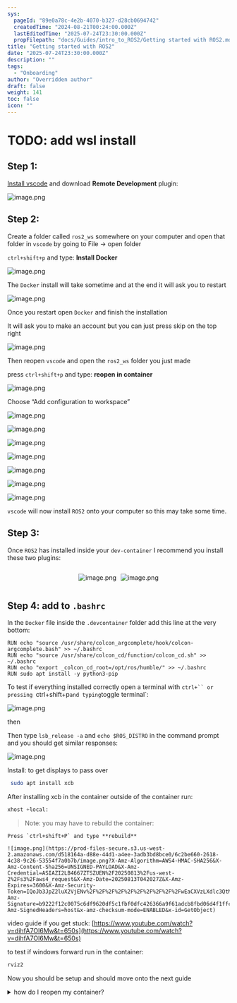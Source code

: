 ```yaml
---
sys:
  pageId: "89e0a78c-4e2b-4070-b327-d28cb0694742"
  createdTime: "2024-08-21T00:24:00.000Z"
  lastEditedTime: "2025-07-24T23:30:00.000Z"
  propFilepath: "docs/Guides/intro_to_ROS2/Getting started with ROS2.md"
title: "Getting started with ROS2"
date: "2025-07-24T23:30:00.000Z"
description: ""
tags:
  - "Onboarding"
author: "Overridden author"
draft: false
weight: 141
toc: false
icon: ""
---
```


# TODO: add wsl install

## Step 1:

[Install vscode](https://code.visualstudio.com/download) and download **Remote Development** plugin:

![image.png](https://prod-files-secure.s3.us-west-2.amazonaws.com/d518164a-d88e-44d1-a4ee-3adb3bd8bce0/efb52993-1881-4a40-b95e-6f020334f022/image.png?X-Amz-Algorithm=AWS4-HMAC-SHA256&X-Amz-Content-Sha256=UNSIGNED-PAYLOAD&X-Amz-Credential=ASIAZI2LB466SU2WPGOY%2F20250813%2Fus-west-2%2Fs3%2Faws4_request&X-Amz-Date=20250813T042017Z&X-Amz-Expires=3600&X-Amz-Security-Token=IQoJb3JpZ2luX2VjENv%2F%2F%2F%2F%2F%2F%2F%2F%2F%2FwEaCXVzLXdlc3QtMiJHMEUCIE4tFLOFoqRhP%2FdTfYBPDtyTNkYS50hJ1v9BN5mrJG1yAiEAo8Zg489DVGOI1ARU2HTxtO6qVlKcbMk6ZJIa1ZuZsIEq%2FwMIJBAAGgw2Mzc0MjMxODM4MDUiDHTULvCSIJnP1d0HJircA%2FGJN6VFJm%2BMtxdqRazTI1xIrUcUfl5eVWYTkFKP31G4hKt7o4DqpDOGik2wYY4N9EHQIxAFFMi7GXl5iw5LbKSEVdHyqeS%2FCrO2MaF5lK6he6fqenxXecqB5KHqgvajD2R%2F5Dv%2FMSvDpZYTHQSdE0bPrSsh%2FpCV81vC4RLqEJjq%2B1uNcgqeRqRwX2Xw4%2FAYSMeDuokdfZ5As2DUcb0Ugune214uOdcwHUXZnNHzeGtE7rZ6SJ4pkSqOMRVn0kKqmP3BuaKys%2Bd6jGK76tG5D5yGy3EkDt32nan7luEaCepYgL7pRYWWafigvHYoVz8wF4%2FHax1sMCoK2k14e3UCYSrZIyKxt606EIKIw2SGn9vGpaRYWonQIFJ7u5tbhSO6xhdcZUnfEQFdPHnfURWARV06vYfQdZIxpko8l4LEW%2FVMjLiKc6uKw8%2Fj2%2FoOwnz0g4pzEpW89IhYELvAaeX6CvSnXyI3myLNx%2Bx7J%2F8WLNTDrXIdLY8MUO4HZpNVevSP4EXLUX5WTpEaNpBZJAaxAIdy3Or3z5aS3eiS%2By2c3eBys%2BkvTzZ0RJcuqmfnr7b4t6SDZSr3r8SzbcU3gaJ%2FLZaJWKqY4T62lYDmZv4txvAoa2p1TDNtd5PeGzA4MJyH8MQGOqUBE7%2Fh4jMrqnWxWQ5c%2FkyhnmhnNyxMqJn4ylgZPObwB4K9NmgVcdVofSQ4DBkGnbo4aJRh82V18TKua3MhntWUYDFDMJkG4WXgXiKgBAZUb%2BiDOewt8LuA%2BiBqKz%2BHHBc2lh35tjnXIIwyWbMGyOY7Dx4M7b6OpH3NdjIMrFCweGAhIzHel6ZazqFV68GSCdSP9QoFzApanIstiVmAh9jGLCVpF3MB&X-Amz-Signature=9a6cd1ac1d4345e0fb1b827da4b4ff8ccbf2aed0cb77fe518d8840788b3d4214&X-Amz-SignedHeaders=host&x-amz-checksum-mode=ENABLED&x-id=GetObject)

## Step 2:

Create a folder called `ros2_ws` somewhere on your computer and open that folder in `vscode` by going to File → open folder 

`ctrl+shift+p` and type: **Install Docker**

![image.png](https://prod-files-secure.s3.us-west-2.amazonaws.com/d518164a-d88e-44d1-a4ee-3adb3bd8bce0/2269dc0e-1cd5-47ff-bceb-c04ad9b2eab0/image.png?X-Amz-Algorithm=AWS4-HMAC-SHA256&X-Amz-Content-Sha256=UNSIGNED-PAYLOAD&X-Amz-Credential=ASIAZI2LB466SU2WPGOY%2F20250813%2Fus-west-2%2Fs3%2Faws4_request&X-Amz-Date=20250813T042017Z&X-Amz-Expires=3600&X-Amz-Security-Token=IQoJb3JpZ2luX2VjENv%2F%2F%2F%2F%2F%2F%2F%2F%2F%2FwEaCXVzLXdlc3QtMiJHMEUCIE4tFLOFoqRhP%2FdTfYBPDtyTNkYS50hJ1v9BN5mrJG1yAiEAo8Zg489DVGOI1ARU2HTxtO6qVlKcbMk6ZJIa1ZuZsIEq%2FwMIJBAAGgw2Mzc0MjMxODM4MDUiDHTULvCSIJnP1d0HJircA%2FGJN6VFJm%2BMtxdqRazTI1xIrUcUfl5eVWYTkFKP31G4hKt7o4DqpDOGik2wYY4N9EHQIxAFFMi7GXl5iw5LbKSEVdHyqeS%2FCrO2MaF5lK6he6fqenxXecqB5KHqgvajD2R%2F5Dv%2FMSvDpZYTHQSdE0bPrSsh%2FpCV81vC4RLqEJjq%2B1uNcgqeRqRwX2Xw4%2FAYSMeDuokdfZ5As2DUcb0Ugune214uOdcwHUXZnNHzeGtE7rZ6SJ4pkSqOMRVn0kKqmP3BuaKys%2Bd6jGK76tG5D5yGy3EkDt32nan7luEaCepYgL7pRYWWafigvHYoVz8wF4%2FHax1sMCoK2k14e3UCYSrZIyKxt606EIKIw2SGn9vGpaRYWonQIFJ7u5tbhSO6xhdcZUnfEQFdPHnfURWARV06vYfQdZIxpko8l4LEW%2FVMjLiKc6uKw8%2Fj2%2FoOwnz0g4pzEpW89IhYELvAaeX6CvSnXyI3myLNx%2Bx7J%2F8WLNTDrXIdLY8MUO4HZpNVevSP4EXLUX5WTpEaNpBZJAaxAIdy3Or3z5aS3eiS%2By2c3eBys%2BkvTzZ0RJcuqmfnr7b4t6SDZSr3r8SzbcU3gaJ%2FLZaJWKqY4T62lYDmZv4txvAoa2p1TDNtd5PeGzA4MJyH8MQGOqUBE7%2Fh4jMrqnWxWQ5c%2FkyhnmhnNyxMqJn4ylgZPObwB4K9NmgVcdVofSQ4DBkGnbo4aJRh82V18TKua3MhntWUYDFDMJkG4WXgXiKgBAZUb%2BiDOewt8LuA%2BiBqKz%2BHHBc2lh35tjnXIIwyWbMGyOY7Dx4M7b6OpH3NdjIMrFCweGAhIzHel6ZazqFV68GSCdSP9QoFzApanIstiVmAh9jGLCVpF3MB&X-Amz-Signature=2e10b4a6a5508015a4e619606b15b6658524fb4df925df23c6af7f7bbbf22f4e&X-Amz-SignedHeaders=host&x-amz-checksum-mode=ENABLED&x-id=GetObject)

The `Docker` install will take sometime and at the end it will ask you to restart

![image.png](https://prod-files-secure.s3.us-west-2.amazonaws.com/d518164a-d88e-44d1-a4ee-3adb3bd8bce0/ed233f78-be33-4b1f-b89c-9c346c0e961e/image.png?X-Amz-Algorithm=AWS4-HMAC-SHA256&X-Amz-Content-Sha256=UNSIGNED-PAYLOAD&X-Amz-Credential=ASIAZI2LB466SU2WPGOY%2F20250813%2Fus-west-2%2Fs3%2Faws4_request&X-Amz-Date=20250813T042017Z&X-Amz-Expires=3600&X-Amz-Security-Token=IQoJb3JpZ2luX2VjENv%2F%2F%2F%2F%2F%2F%2F%2F%2F%2FwEaCXVzLXdlc3QtMiJHMEUCIE4tFLOFoqRhP%2FdTfYBPDtyTNkYS50hJ1v9BN5mrJG1yAiEAo8Zg489DVGOI1ARU2HTxtO6qVlKcbMk6ZJIa1ZuZsIEq%2FwMIJBAAGgw2Mzc0MjMxODM4MDUiDHTULvCSIJnP1d0HJircA%2FGJN6VFJm%2BMtxdqRazTI1xIrUcUfl5eVWYTkFKP31G4hKt7o4DqpDOGik2wYY4N9EHQIxAFFMi7GXl5iw5LbKSEVdHyqeS%2FCrO2MaF5lK6he6fqenxXecqB5KHqgvajD2R%2F5Dv%2FMSvDpZYTHQSdE0bPrSsh%2FpCV81vC4RLqEJjq%2B1uNcgqeRqRwX2Xw4%2FAYSMeDuokdfZ5As2DUcb0Ugune214uOdcwHUXZnNHzeGtE7rZ6SJ4pkSqOMRVn0kKqmP3BuaKys%2Bd6jGK76tG5D5yGy3EkDt32nan7luEaCepYgL7pRYWWafigvHYoVz8wF4%2FHax1sMCoK2k14e3UCYSrZIyKxt606EIKIw2SGn9vGpaRYWonQIFJ7u5tbhSO6xhdcZUnfEQFdPHnfURWARV06vYfQdZIxpko8l4LEW%2FVMjLiKc6uKw8%2Fj2%2FoOwnz0g4pzEpW89IhYELvAaeX6CvSnXyI3myLNx%2Bx7J%2F8WLNTDrXIdLY8MUO4HZpNVevSP4EXLUX5WTpEaNpBZJAaxAIdy3Or3z5aS3eiS%2By2c3eBys%2BkvTzZ0RJcuqmfnr7b4t6SDZSr3r8SzbcU3gaJ%2FLZaJWKqY4T62lYDmZv4txvAoa2p1TDNtd5PeGzA4MJyH8MQGOqUBE7%2Fh4jMrqnWxWQ5c%2FkyhnmhnNyxMqJn4ylgZPObwB4K9NmgVcdVofSQ4DBkGnbo4aJRh82V18TKua3MhntWUYDFDMJkG4WXgXiKgBAZUb%2BiDOewt8LuA%2BiBqKz%2BHHBc2lh35tjnXIIwyWbMGyOY7Dx4M7b6OpH3NdjIMrFCweGAhIzHel6ZazqFV68GSCdSP9QoFzApanIstiVmAh9jGLCVpF3MB&X-Amz-Signature=11a7192ec8f1c3e19469aea89651f556ea0481f866ce7457baacd74371be35ee&X-Amz-SignedHeaders=host&x-amz-checksum-mode=ENABLED&x-id=GetObject)

Once you restart open `Docker` and finish the installation

It will ask you to make an account but you can just press skip on the top right

![image.png](https://prod-files-secure.s3.us-west-2.amazonaws.com/d518164a-d88e-44d1-a4ee-3adb3bd8bce0/21010ad9-1659-4fd9-9f59-9932a09b2a3d/image.png?X-Amz-Algorithm=AWS4-HMAC-SHA256&X-Amz-Content-Sha256=UNSIGNED-PAYLOAD&X-Amz-Credential=ASIAZI2LB466SU2WPGOY%2F20250813%2Fus-west-2%2Fs3%2Faws4_request&X-Amz-Date=20250813T042017Z&X-Amz-Expires=3600&X-Amz-Security-Token=IQoJb3JpZ2luX2VjENv%2F%2F%2F%2F%2F%2F%2F%2F%2F%2FwEaCXVzLXdlc3QtMiJHMEUCIE4tFLOFoqRhP%2FdTfYBPDtyTNkYS50hJ1v9BN5mrJG1yAiEAo8Zg489DVGOI1ARU2HTxtO6qVlKcbMk6ZJIa1ZuZsIEq%2FwMIJBAAGgw2Mzc0MjMxODM4MDUiDHTULvCSIJnP1d0HJircA%2FGJN6VFJm%2BMtxdqRazTI1xIrUcUfl5eVWYTkFKP31G4hKt7o4DqpDOGik2wYY4N9EHQIxAFFMi7GXl5iw5LbKSEVdHyqeS%2FCrO2MaF5lK6he6fqenxXecqB5KHqgvajD2R%2F5Dv%2FMSvDpZYTHQSdE0bPrSsh%2FpCV81vC4RLqEJjq%2B1uNcgqeRqRwX2Xw4%2FAYSMeDuokdfZ5As2DUcb0Ugune214uOdcwHUXZnNHzeGtE7rZ6SJ4pkSqOMRVn0kKqmP3BuaKys%2Bd6jGK76tG5D5yGy3EkDt32nan7luEaCepYgL7pRYWWafigvHYoVz8wF4%2FHax1sMCoK2k14e3UCYSrZIyKxt606EIKIw2SGn9vGpaRYWonQIFJ7u5tbhSO6xhdcZUnfEQFdPHnfURWARV06vYfQdZIxpko8l4LEW%2FVMjLiKc6uKw8%2Fj2%2FoOwnz0g4pzEpW89IhYELvAaeX6CvSnXyI3myLNx%2Bx7J%2F8WLNTDrXIdLY8MUO4HZpNVevSP4EXLUX5WTpEaNpBZJAaxAIdy3Or3z5aS3eiS%2By2c3eBys%2BkvTzZ0RJcuqmfnr7b4t6SDZSr3r8SzbcU3gaJ%2FLZaJWKqY4T62lYDmZv4txvAoa2p1TDNtd5PeGzA4MJyH8MQGOqUBE7%2Fh4jMrqnWxWQ5c%2FkyhnmhnNyxMqJn4ylgZPObwB4K9NmgVcdVofSQ4DBkGnbo4aJRh82V18TKua3MhntWUYDFDMJkG4WXgXiKgBAZUb%2BiDOewt8LuA%2BiBqKz%2BHHBc2lh35tjnXIIwyWbMGyOY7Dx4M7b6OpH3NdjIMrFCweGAhIzHel6ZazqFV68GSCdSP9QoFzApanIstiVmAh9jGLCVpF3MB&X-Amz-Signature=376fb73cd009540b8869e207b2974cfe57c0971d4b8f60ebf7d19d14c723f2aa&X-Amz-SignedHeaders=host&x-amz-checksum-mode=ENABLED&x-id=GetObject)

Then reopen `vscode` and open the `ros2_ws` folder you just made

press `ctrl+shift+p` and type: **reopen in container**

![image.png](https://prod-files-secure.s3.us-west-2.amazonaws.com/d518164a-d88e-44d1-a4ee-3adb3bd8bce0/4e93b8c2-41ad-488c-8095-c74205196118/image.png?X-Amz-Algorithm=AWS4-HMAC-SHA256&X-Amz-Content-Sha256=UNSIGNED-PAYLOAD&X-Amz-Credential=ASIAZI2LB466SU2WPGOY%2F20250813%2Fus-west-2%2Fs3%2Faws4_request&X-Amz-Date=20250813T042017Z&X-Amz-Expires=3600&X-Amz-Security-Token=IQoJb3JpZ2luX2VjENv%2F%2F%2F%2F%2F%2F%2F%2F%2F%2FwEaCXVzLXdlc3QtMiJHMEUCIE4tFLOFoqRhP%2FdTfYBPDtyTNkYS50hJ1v9BN5mrJG1yAiEAo8Zg489DVGOI1ARU2HTxtO6qVlKcbMk6ZJIa1ZuZsIEq%2FwMIJBAAGgw2Mzc0MjMxODM4MDUiDHTULvCSIJnP1d0HJircA%2FGJN6VFJm%2BMtxdqRazTI1xIrUcUfl5eVWYTkFKP31G4hKt7o4DqpDOGik2wYY4N9EHQIxAFFMi7GXl5iw5LbKSEVdHyqeS%2FCrO2MaF5lK6he6fqenxXecqB5KHqgvajD2R%2F5Dv%2FMSvDpZYTHQSdE0bPrSsh%2FpCV81vC4RLqEJjq%2B1uNcgqeRqRwX2Xw4%2FAYSMeDuokdfZ5As2DUcb0Ugune214uOdcwHUXZnNHzeGtE7rZ6SJ4pkSqOMRVn0kKqmP3BuaKys%2Bd6jGK76tG5D5yGy3EkDt32nan7luEaCepYgL7pRYWWafigvHYoVz8wF4%2FHax1sMCoK2k14e3UCYSrZIyKxt606EIKIw2SGn9vGpaRYWonQIFJ7u5tbhSO6xhdcZUnfEQFdPHnfURWARV06vYfQdZIxpko8l4LEW%2FVMjLiKc6uKw8%2Fj2%2FoOwnz0g4pzEpW89IhYELvAaeX6CvSnXyI3myLNx%2Bx7J%2F8WLNTDrXIdLY8MUO4HZpNVevSP4EXLUX5WTpEaNpBZJAaxAIdy3Or3z5aS3eiS%2By2c3eBys%2BkvTzZ0RJcuqmfnr7b4t6SDZSr3r8SzbcU3gaJ%2FLZaJWKqY4T62lYDmZv4txvAoa2p1TDNtd5PeGzA4MJyH8MQGOqUBE7%2Fh4jMrqnWxWQ5c%2FkyhnmhnNyxMqJn4ylgZPObwB4K9NmgVcdVofSQ4DBkGnbo4aJRh82V18TKua3MhntWUYDFDMJkG4WXgXiKgBAZUb%2BiDOewt8LuA%2BiBqKz%2BHHBc2lh35tjnXIIwyWbMGyOY7Dx4M7b6OpH3NdjIMrFCweGAhIzHel6ZazqFV68GSCdSP9QoFzApanIstiVmAh9jGLCVpF3MB&X-Amz-Signature=8ffbb4300bfa8704638215a5a01ffb1de0ce88a27ab9ed08855d909c94cdf5e8&X-Amz-SignedHeaders=host&x-amz-checksum-mode=ENABLED&x-id=GetObject)

Choose “Add configuration to workspace”

![image.png](https://prod-files-secure.s3.us-west-2.amazonaws.com/d518164a-d88e-44d1-a4ee-3adb3bd8bce0/9560b282-5060-4989-ba37-97e7b2c22476/image.png?X-Amz-Algorithm=AWS4-HMAC-SHA256&X-Amz-Content-Sha256=UNSIGNED-PAYLOAD&X-Amz-Credential=ASIAZI2LB466SU2WPGOY%2F20250813%2Fus-west-2%2Fs3%2Faws4_request&X-Amz-Date=20250813T042017Z&X-Amz-Expires=3600&X-Amz-Security-Token=IQoJb3JpZ2luX2VjENv%2F%2F%2F%2F%2F%2F%2F%2F%2F%2FwEaCXVzLXdlc3QtMiJHMEUCIE4tFLOFoqRhP%2FdTfYBPDtyTNkYS50hJ1v9BN5mrJG1yAiEAo8Zg489DVGOI1ARU2HTxtO6qVlKcbMk6ZJIa1ZuZsIEq%2FwMIJBAAGgw2Mzc0MjMxODM4MDUiDHTULvCSIJnP1d0HJircA%2FGJN6VFJm%2BMtxdqRazTI1xIrUcUfl5eVWYTkFKP31G4hKt7o4DqpDOGik2wYY4N9EHQIxAFFMi7GXl5iw5LbKSEVdHyqeS%2FCrO2MaF5lK6he6fqenxXecqB5KHqgvajD2R%2F5Dv%2FMSvDpZYTHQSdE0bPrSsh%2FpCV81vC4RLqEJjq%2B1uNcgqeRqRwX2Xw4%2FAYSMeDuokdfZ5As2DUcb0Ugune214uOdcwHUXZnNHzeGtE7rZ6SJ4pkSqOMRVn0kKqmP3BuaKys%2Bd6jGK76tG5D5yGy3EkDt32nan7luEaCepYgL7pRYWWafigvHYoVz8wF4%2FHax1sMCoK2k14e3UCYSrZIyKxt606EIKIw2SGn9vGpaRYWonQIFJ7u5tbhSO6xhdcZUnfEQFdPHnfURWARV06vYfQdZIxpko8l4LEW%2FVMjLiKc6uKw8%2Fj2%2FoOwnz0g4pzEpW89IhYELvAaeX6CvSnXyI3myLNx%2Bx7J%2F8WLNTDrXIdLY8MUO4HZpNVevSP4EXLUX5WTpEaNpBZJAaxAIdy3Or3z5aS3eiS%2By2c3eBys%2BkvTzZ0RJcuqmfnr7b4t6SDZSr3r8SzbcU3gaJ%2FLZaJWKqY4T62lYDmZv4txvAoa2p1TDNtd5PeGzA4MJyH8MQGOqUBE7%2Fh4jMrqnWxWQ5c%2FkyhnmhnNyxMqJn4ylgZPObwB4K9NmgVcdVofSQ4DBkGnbo4aJRh82V18TKua3MhntWUYDFDMJkG4WXgXiKgBAZUb%2BiDOewt8LuA%2BiBqKz%2BHHBc2lh35tjnXIIwyWbMGyOY7Dx4M7b6OpH3NdjIMrFCweGAhIzHel6ZazqFV68GSCdSP9QoFzApanIstiVmAh9jGLCVpF3MB&X-Amz-Signature=4c05d0c8099e4c05455864437c358cc440f7e62033c6927ae56f408019e00bac&X-Amz-SignedHeaders=host&x-amz-checksum-mode=ENABLED&x-id=GetObject)

![image.png](https://prod-files-secure.s3.us-west-2.amazonaws.com/d518164a-d88e-44d1-a4ee-3adb3bd8bce0/2ee63f81-886b-48e8-a553-dc6e5eac99e4/image.png?X-Amz-Algorithm=AWS4-HMAC-SHA256&X-Amz-Content-Sha256=UNSIGNED-PAYLOAD&X-Amz-Credential=ASIAZI2LB466SU2WPGOY%2F20250813%2Fus-west-2%2Fs3%2Faws4_request&X-Amz-Date=20250813T042017Z&X-Amz-Expires=3600&X-Amz-Security-Token=IQoJb3JpZ2luX2VjENv%2F%2F%2F%2F%2F%2F%2F%2F%2F%2FwEaCXVzLXdlc3QtMiJHMEUCIE4tFLOFoqRhP%2FdTfYBPDtyTNkYS50hJ1v9BN5mrJG1yAiEAo8Zg489DVGOI1ARU2HTxtO6qVlKcbMk6ZJIa1ZuZsIEq%2FwMIJBAAGgw2Mzc0MjMxODM4MDUiDHTULvCSIJnP1d0HJircA%2FGJN6VFJm%2BMtxdqRazTI1xIrUcUfl5eVWYTkFKP31G4hKt7o4DqpDOGik2wYY4N9EHQIxAFFMi7GXl5iw5LbKSEVdHyqeS%2FCrO2MaF5lK6he6fqenxXecqB5KHqgvajD2R%2F5Dv%2FMSvDpZYTHQSdE0bPrSsh%2FpCV81vC4RLqEJjq%2B1uNcgqeRqRwX2Xw4%2FAYSMeDuokdfZ5As2DUcb0Ugune214uOdcwHUXZnNHzeGtE7rZ6SJ4pkSqOMRVn0kKqmP3BuaKys%2Bd6jGK76tG5D5yGy3EkDt32nan7luEaCepYgL7pRYWWafigvHYoVz8wF4%2FHax1sMCoK2k14e3UCYSrZIyKxt606EIKIw2SGn9vGpaRYWonQIFJ7u5tbhSO6xhdcZUnfEQFdPHnfURWARV06vYfQdZIxpko8l4LEW%2FVMjLiKc6uKw8%2Fj2%2FoOwnz0g4pzEpW89IhYELvAaeX6CvSnXyI3myLNx%2Bx7J%2F8WLNTDrXIdLY8MUO4HZpNVevSP4EXLUX5WTpEaNpBZJAaxAIdy3Or3z5aS3eiS%2By2c3eBys%2BkvTzZ0RJcuqmfnr7b4t6SDZSr3r8SzbcU3gaJ%2FLZaJWKqY4T62lYDmZv4txvAoa2p1TDNtd5PeGzA4MJyH8MQGOqUBE7%2Fh4jMrqnWxWQ5c%2FkyhnmhnNyxMqJn4ylgZPObwB4K9NmgVcdVofSQ4DBkGnbo4aJRh82V18TKua3MhntWUYDFDMJkG4WXgXiKgBAZUb%2BiDOewt8LuA%2BiBqKz%2BHHBc2lh35tjnXIIwyWbMGyOY7Dx4M7b6OpH3NdjIMrFCweGAhIzHel6ZazqFV68GSCdSP9QoFzApanIstiVmAh9jGLCVpF3MB&X-Amz-Signature=e39cc44df8dde6cb1c7236dc6a8218a4061e741ad7ac144f077f1db4a55b45a3&X-Amz-SignedHeaders=host&x-amz-checksum-mode=ENABLED&x-id=GetObject)

![image.png](https://prod-files-secure.s3.us-west-2.amazonaws.com/d518164a-d88e-44d1-a4ee-3adb3bd8bce0/e0fd626c-c8b6-4b2c-95d1-fa4c26514504/image.png?X-Amz-Algorithm=AWS4-HMAC-SHA256&X-Amz-Content-Sha256=UNSIGNED-PAYLOAD&X-Amz-Credential=ASIAZI2LB466SU2WPGOY%2F20250813%2Fus-west-2%2Fs3%2Faws4_request&X-Amz-Date=20250813T042017Z&X-Amz-Expires=3600&X-Amz-Security-Token=IQoJb3JpZ2luX2VjENv%2F%2F%2F%2F%2F%2F%2F%2F%2F%2FwEaCXVzLXdlc3QtMiJHMEUCIE4tFLOFoqRhP%2FdTfYBPDtyTNkYS50hJ1v9BN5mrJG1yAiEAo8Zg489DVGOI1ARU2HTxtO6qVlKcbMk6ZJIa1ZuZsIEq%2FwMIJBAAGgw2Mzc0MjMxODM4MDUiDHTULvCSIJnP1d0HJircA%2FGJN6VFJm%2BMtxdqRazTI1xIrUcUfl5eVWYTkFKP31G4hKt7o4DqpDOGik2wYY4N9EHQIxAFFMi7GXl5iw5LbKSEVdHyqeS%2FCrO2MaF5lK6he6fqenxXecqB5KHqgvajD2R%2F5Dv%2FMSvDpZYTHQSdE0bPrSsh%2FpCV81vC4RLqEJjq%2B1uNcgqeRqRwX2Xw4%2FAYSMeDuokdfZ5As2DUcb0Ugune214uOdcwHUXZnNHzeGtE7rZ6SJ4pkSqOMRVn0kKqmP3BuaKys%2Bd6jGK76tG5D5yGy3EkDt32nan7luEaCepYgL7pRYWWafigvHYoVz8wF4%2FHax1sMCoK2k14e3UCYSrZIyKxt606EIKIw2SGn9vGpaRYWonQIFJ7u5tbhSO6xhdcZUnfEQFdPHnfURWARV06vYfQdZIxpko8l4LEW%2FVMjLiKc6uKw8%2Fj2%2FoOwnz0g4pzEpW89IhYELvAaeX6CvSnXyI3myLNx%2Bx7J%2F8WLNTDrXIdLY8MUO4HZpNVevSP4EXLUX5WTpEaNpBZJAaxAIdy3Or3z5aS3eiS%2By2c3eBys%2BkvTzZ0RJcuqmfnr7b4t6SDZSr3r8SzbcU3gaJ%2FLZaJWKqY4T62lYDmZv4txvAoa2p1TDNtd5PeGzA4MJyH8MQGOqUBE7%2Fh4jMrqnWxWQ5c%2FkyhnmhnNyxMqJn4ylgZPObwB4K9NmgVcdVofSQ4DBkGnbo4aJRh82V18TKua3MhntWUYDFDMJkG4WXgXiKgBAZUb%2BiDOewt8LuA%2BiBqKz%2BHHBc2lh35tjnXIIwyWbMGyOY7Dx4M7b6OpH3NdjIMrFCweGAhIzHel6ZazqFV68GSCdSP9QoFzApanIstiVmAh9jGLCVpF3MB&X-Amz-Signature=14e0d7e4eb2892b235bf8c90d11a01b87fec73a1a83109f416a4e3dd9ee85157&X-Amz-SignedHeaders=host&x-amz-checksum-mode=ENABLED&x-id=GetObject)

![image.png](https://prod-files-secure.s3.us-west-2.amazonaws.com/d518164a-d88e-44d1-a4ee-3adb3bd8bce0/a2e13f50-d2ab-4719-a4c2-7ced634bfc9d/image.png?X-Amz-Algorithm=AWS4-HMAC-SHA256&X-Amz-Content-Sha256=UNSIGNED-PAYLOAD&X-Amz-Credential=ASIAZI2LB466SU2WPGOY%2F20250813%2Fus-west-2%2Fs3%2Faws4_request&X-Amz-Date=20250813T042017Z&X-Amz-Expires=3600&X-Amz-Security-Token=IQoJb3JpZ2luX2VjENv%2F%2F%2F%2F%2F%2F%2F%2F%2F%2FwEaCXVzLXdlc3QtMiJHMEUCIE4tFLOFoqRhP%2FdTfYBPDtyTNkYS50hJ1v9BN5mrJG1yAiEAo8Zg489DVGOI1ARU2HTxtO6qVlKcbMk6ZJIa1ZuZsIEq%2FwMIJBAAGgw2Mzc0MjMxODM4MDUiDHTULvCSIJnP1d0HJircA%2FGJN6VFJm%2BMtxdqRazTI1xIrUcUfl5eVWYTkFKP31G4hKt7o4DqpDOGik2wYY4N9EHQIxAFFMi7GXl5iw5LbKSEVdHyqeS%2FCrO2MaF5lK6he6fqenxXecqB5KHqgvajD2R%2F5Dv%2FMSvDpZYTHQSdE0bPrSsh%2FpCV81vC4RLqEJjq%2B1uNcgqeRqRwX2Xw4%2FAYSMeDuokdfZ5As2DUcb0Ugune214uOdcwHUXZnNHzeGtE7rZ6SJ4pkSqOMRVn0kKqmP3BuaKys%2Bd6jGK76tG5D5yGy3EkDt32nan7luEaCepYgL7pRYWWafigvHYoVz8wF4%2FHax1sMCoK2k14e3UCYSrZIyKxt606EIKIw2SGn9vGpaRYWonQIFJ7u5tbhSO6xhdcZUnfEQFdPHnfURWARV06vYfQdZIxpko8l4LEW%2FVMjLiKc6uKw8%2Fj2%2FoOwnz0g4pzEpW89IhYELvAaeX6CvSnXyI3myLNx%2Bx7J%2F8WLNTDrXIdLY8MUO4HZpNVevSP4EXLUX5WTpEaNpBZJAaxAIdy3Or3z5aS3eiS%2By2c3eBys%2BkvTzZ0RJcuqmfnr7b4t6SDZSr3r8SzbcU3gaJ%2FLZaJWKqY4T62lYDmZv4txvAoa2p1TDNtd5PeGzA4MJyH8MQGOqUBE7%2Fh4jMrqnWxWQ5c%2FkyhnmhnNyxMqJn4ylgZPObwB4K9NmgVcdVofSQ4DBkGnbo4aJRh82V18TKua3MhntWUYDFDMJkG4WXgXiKgBAZUb%2BiDOewt8LuA%2BiBqKz%2BHHBc2lh35tjnXIIwyWbMGyOY7Dx4M7b6OpH3NdjIMrFCweGAhIzHel6ZazqFV68GSCdSP9QoFzApanIstiVmAh9jGLCVpF3MB&X-Amz-Signature=88262bad7bda1f99ac2bdba534d3a2fa850b04973ff6eba36c14c3aaa8a9fc93&X-Amz-SignedHeaders=host&x-amz-checksum-mode=ENABLED&x-id=GetObject)

![image.png](https://prod-files-secure.s3.us-west-2.amazonaws.com/d518164a-d88e-44d1-a4ee-3adb3bd8bce0/6cc478ad-aaba-4bf7-9fcc-403277ab896c/image.png?X-Amz-Algorithm=AWS4-HMAC-SHA256&X-Amz-Content-Sha256=UNSIGNED-PAYLOAD&X-Amz-Credential=ASIAZI2LB466SU2WPGOY%2F20250813%2Fus-west-2%2Fs3%2Faws4_request&X-Amz-Date=20250813T042017Z&X-Amz-Expires=3600&X-Amz-Security-Token=IQoJb3JpZ2luX2VjENv%2F%2F%2F%2F%2F%2F%2F%2F%2F%2FwEaCXVzLXdlc3QtMiJHMEUCIE4tFLOFoqRhP%2FdTfYBPDtyTNkYS50hJ1v9BN5mrJG1yAiEAo8Zg489DVGOI1ARU2HTxtO6qVlKcbMk6ZJIa1ZuZsIEq%2FwMIJBAAGgw2Mzc0MjMxODM4MDUiDHTULvCSIJnP1d0HJircA%2FGJN6VFJm%2BMtxdqRazTI1xIrUcUfl5eVWYTkFKP31G4hKt7o4DqpDOGik2wYY4N9EHQIxAFFMi7GXl5iw5LbKSEVdHyqeS%2FCrO2MaF5lK6he6fqenxXecqB5KHqgvajD2R%2F5Dv%2FMSvDpZYTHQSdE0bPrSsh%2FpCV81vC4RLqEJjq%2B1uNcgqeRqRwX2Xw4%2FAYSMeDuokdfZ5As2DUcb0Ugune214uOdcwHUXZnNHzeGtE7rZ6SJ4pkSqOMRVn0kKqmP3BuaKys%2Bd6jGK76tG5D5yGy3EkDt32nan7luEaCepYgL7pRYWWafigvHYoVz8wF4%2FHax1sMCoK2k14e3UCYSrZIyKxt606EIKIw2SGn9vGpaRYWonQIFJ7u5tbhSO6xhdcZUnfEQFdPHnfURWARV06vYfQdZIxpko8l4LEW%2FVMjLiKc6uKw8%2Fj2%2FoOwnz0g4pzEpW89IhYELvAaeX6CvSnXyI3myLNx%2Bx7J%2F8WLNTDrXIdLY8MUO4HZpNVevSP4EXLUX5WTpEaNpBZJAaxAIdy3Or3z5aS3eiS%2By2c3eBys%2BkvTzZ0RJcuqmfnr7b4t6SDZSr3r8SzbcU3gaJ%2FLZaJWKqY4T62lYDmZv4txvAoa2p1TDNtd5PeGzA4MJyH8MQGOqUBE7%2Fh4jMrqnWxWQ5c%2FkyhnmhnNyxMqJn4ylgZPObwB4K9NmgVcdVofSQ4DBkGnbo4aJRh82V18TKua3MhntWUYDFDMJkG4WXgXiKgBAZUb%2BiDOewt8LuA%2BiBqKz%2BHHBc2lh35tjnXIIwyWbMGyOY7Dx4M7b6OpH3NdjIMrFCweGAhIzHel6ZazqFV68GSCdSP9QoFzApanIstiVmAh9jGLCVpF3MB&X-Amz-Signature=91026473d8f5004c3910f042d3e42c9413db1cb8e4ac061a2ebf83bccb6486b0&X-Amz-SignedHeaders=host&x-amz-checksum-mode=ENABLED&x-id=GetObject)

![image.png](https://prod-files-secure.s3.us-west-2.amazonaws.com/d518164a-d88e-44d1-a4ee-3adb3bd8bce0/53255b28-f75e-430f-b9e3-c0ac8577e42b/image.png?X-Amz-Algorithm=AWS4-HMAC-SHA256&X-Amz-Content-Sha256=UNSIGNED-PAYLOAD&X-Amz-Credential=ASIAZI2LB466SU2WPGOY%2F20250813%2Fus-west-2%2Fs3%2Faws4_request&X-Amz-Date=20250813T042017Z&X-Amz-Expires=3600&X-Amz-Security-Token=IQoJb3JpZ2luX2VjENv%2F%2F%2F%2F%2F%2F%2F%2F%2F%2FwEaCXVzLXdlc3QtMiJHMEUCIE4tFLOFoqRhP%2FdTfYBPDtyTNkYS50hJ1v9BN5mrJG1yAiEAo8Zg489DVGOI1ARU2HTxtO6qVlKcbMk6ZJIa1ZuZsIEq%2FwMIJBAAGgw2Mzc0MjMxODM4MDUiDHTULvCSIJnP1d0HJircA%2FGJN6VFJm%2BMtxdqRazTI1xIrUcUfl5eVWYTkFKP31G4hKt7o4DqpDOGik2wYY4N9EHQIxAFFMi7GXl5iw5LbKSEVdHyqeS%2FCrO2MaF5lK6he6fqenxXecqB5KHqgvajD2R%2F5Dv%2FMSvDpZYTHQSdE0bPrSsh%2FpCV81vC4RLqEJjq%2B1uNcgqeRqRwX2Xw4%2FAYSMeDuokdfZ5As2DUcb0Ugune214uOdcwHUXZnNHzeGtE7rZ6SJ4pkSqOMRVn0kKqmP3BuaKys%2Bd6jGK76tG5D5yGy3EkDt32nan7luEaCepYgL7pRYWWafigvHYoVz8wF4%2FHax1sMCoK2k14e3UCYSrZIyKxt606EIKIw2SGn9vGpaRYWonQIFJ7u5tbhSO6xhdcZUnfEQFdPHnfURWARV06vYfQdZIxpko8l4LEW%2FVMjLiKc6uKw8%2Fj2%2FoOwnz0g4pzEpW89IhYELvAaeX6CvSnXyI3myLNx%2Bx7J%2F8WLNTDrXIdLY8MUO4HZpNVevSP4EXLUX5WTpEaNpBZJAaxAIdy3Or3z5aS3eiS%2By2c3eBys%2BkvTzZ0RJcuqmfnr7b4t6SDZSr3r8SzbcU3gaJ%2FLZaJWKqY4T62lYDmZv4txvAoa2p1TDNtd5PeGzA4MJyH8MQGOqUBE7%2Fh4jMrqnWxWQ5c%2FkyhnmhnNyxMqJn4ylgZPObwB4K9NmgVcdVofSQ4DBkGnbo4aJRh82V18TKua3MhntWUYDFDMJkG4WXgXiKgBAZUb%2BiDOewt8LuA%2BiBqKz%2BHHBc2lh35tjnXIIwyWbMGyOY7Dx4M7b6OpH3NdjIMrFCweGAhIzHel6ZazqFV68GSCdSP9QoFzApanIstiVmAh9jGLCVpF3MB&X-Amz-Signature=dd70ee9eae6d42664ed30b2c33e2c5d2dc1d804b59c6d97353f8962ac3f48ff4&X-Amz-SignedHeaders=host&x-amz-checksum-mode=ENABLED&x-id=GetObject)

![image.png](https://prod-files-secure.s3.us-west-2.amazonaws.com/d518164a-d88e-44d1-a4ee-3adb3bd8bce0/7c562767-5af9-4ffb-97d1-327bcdf4ee00/image.png?X-Amz-Algorithm=AWS4-HMAC-SHA256&X-Amz-Content-Sha256=UNSIGNED-PAYLOAD&X-Amz-Credential=ASIAZI2LB466SU2WPGOY%2F20250813%2Fus-west-2%2Fs3%2Faws4_request&X-Amz-Date=20250813T042017Z&X-Amz-Expires=3600&X-Amz-Security-Token=IQoJb3JpZ2luX2VjENv%2F%2F%2F%2F%2F%2F%2F%2F%2F%2FwEaCXVzLXdlc3QtMiJHMEUCIE4tFLOFoqRhP%2FdTfYBPDtyTNkYS50hJ1v9BN5mrJG1yAiEAo8Zg489DVGOI1ARU2HTxtO6qVlKcbMk6ZJIa1ZuZsIEq%2FwMIJBAAGgw2Mzc0MjMxODM4MDUiDHTULvCSIJnP1d0HJircA%2FGJN6VFJm%2BMtxdqRazTI1xIrUcUfl5eVWYTkFKP31G4hKt7o4DqpDOGik2wYY4N9EHQIxAFFMi7GXl5iw5LbKSEVdHyqeS%2FCrO2MaF5lK6he6fqenxXecqB5KHqgvajD2R%2F5Dv%2FMSvDpZYTHQSdE0bPrSsh%2FpCV81vC4RLqEJjq%2B1uNcgqeRqRwX2Xw4%2FAYSMeDuokdfZ5As2DUcb0Ugune214uOdcwHUXZnNHzeGtE7rZ6SJ4pkSqOMRVn0kKqmP3BuaKys%2Bd6jGK76tG5D5yGy3EkDt32nan7luEaCepYgL7pRYWWafigvHYoVz8wF4%2FHax1sMCoK2k14e3UCYSrZIyKxt606EIKIw2SGn9vGpaRYWonQIFJ7u5tbhSO6xhdcZUnfEQFdPHnfURWARV06vYfQdZIxpko8l4LEW%2FVMjLiKc6uKw8%2Fj2%2FoOwnz0g4pzEpW89IhYELvAaeX6CvSnXyI3myLNx%2Bx7J%2F8WLNTDrXIdLY8MUO4HZpNVevSP4EXLUX5WTpEaNpBZJAaxAIdy3Or3z5aS3eiS%2By2c3eBys%2BkvTzZ0RJcuqmfnr7b4t6SDZSr3r8SzbcU3gaJ%2FLZaJWKqY4T62lYDmZv4txvAoa2p1TDNtd5PeGzA4MJyH8MQGOqUBE7%2Fh4jMrqnWxWQ5c%2FkyhnmhnNyxMqJn4ylgZPObwB4K9NmgVcdVofSQ4DBkGnbo4aJRh82V18TKua3MhntWUYDFDMJkG4WXgXiKgBAZUb%2BiDOewt8LuA%2BiBqKz%2BHHBc2lh35tjnXIIwyWbMGyOY7Dx4M7b6OpH3NdjIMrFCweGAhIzHel6ZazqFV68GSCdSP9QoFzApanIstiVmAh9jGLCVpF3MB&X-Amz-Signature=bfb7b4a454634d63198bd8cfe7fa0ddea12f0746b73dca030336707c6a0c987f&X-Amz-SignedHeaders=host&x-amz-checksum-mode=ENABLED&x-id=GetObject)

`vscode` will now install `ROS2` onto your computer so this may take some time.

## Step 3:

Once `ROS2` has installed inside your `dev-container` I recommend you install these two plugins:

<div style="display: flex;flex-direction: row; column-gap:10px; max-width: 630px;justify-content: center;">
<div>

![image.png](https://prod-files-secure.s3.us-west-2.amazonaws.com/d518164a-d88e-44d1-a4ee-3adb3bd8bce0/3fc3d550-5a54-4ba1-ba6b-faa01cdb7369/image.png?X-Amz-Algorithm=AWS4-HMAC-SHA256&X-Amz-Content-Sha256=UNSIGNED-PAYLOAD&X-Amz-Credential=ASIAZI2LB466QKZ57TMC%2F20250813%2Fus-west-2%2Fs3%2Faws4_request&X-Amz-Date=20250813T042026Z&X-Amz-Expires=3600&X-Amz-Security-Token=IQoJb3JpZ2luX2VjENv%2F%2F%2F%2F%2F%2F%2F%2F%2F%2FwEaCXVzLXdlc3QtMiJHMEUCIDS8AcpPgR5yWk5CcOE3xhTPZh5%2F6FKBx%2FMqNgxRyPJ7AiEA3rIPKkmM16ELFhBijhqkdEF5tK0rABsejGuJH8JMu7Yq%2FwMIJBAAGgw2Mzc0MjMxODM4MDUiDN78XcQUf1Z2nyMxayrcA8Q8YpeCifmAXXBSMGgsK98VtoMYtESHb6d%2BoHPwQjyqpl1Z0pVAuIpr7Kl%2BFsDBByYeIh%2FDrp9BvvF%2BYTQzp%2Bn6%2F9%2BU6y%2BsyC%2FIEwqe2QcY3cFkKnn8zBojEHJ7FQkKZegVi%2F14MHKxRn9G7tf%2BbTEcH5xZrHPbLp1YnZVzwwpASKze4trMrEYSsx1mrlzlAOxDaLLaQCQ%2F4t7Db8rWNs8hvi1ocGSspJz32cbdOEJtR%2FChSwe5RCLR5pM9ne05P20bVzIV2yGQN7igudYKZ8NLrj08cbteHS76sj%2Bs%2FpTdvDAG%2FrO0YtFuNn8uLd3IYE83dueH%2FEouIHEYMVLQLA5OaZXjyOyYbVmP1mik5xfW%2BFijqQ%2B2WFqS6lsFTLp2SVhuajHPmtAfNldFE%2FJOmWo6L96PwvTyXVkbwoAl3R9Id%2FGGJ9x8yL8O4jI2QpuUVbRkyKPa5BBbBNGu%2FwHYdBa79EjHOVEFN3JaPLOPyFnSthNnG%2F2KQV6YnZJnlUCVlqblBhqwK45p0i1s6vTS7PvctEOJQ6riV1g1l36NayfwZfOJiz7mO%2F1I2XR33Aje0hDP1tzt558Lth6huGJd%2FklmANE18WFKzibZ8K0Q735dIUNnpO%2BQE48i0IwnMOGF8MQGOqUB%2FOCOWgLirYikrWQWBQNxACzxmKXtwROHpQCgE%2FQH4eaeYOjVz4EIjZUXojKB4ysUcFUiZKJdl54ZjOcMpYJpvPwC0TCQGbTfbHpnnzbAUs1coifjVFe%2BMtuk9eqOL%2B7FwDakxagvpDugi%2FYY2173NqxNnfP08yTFsGz3CrGa%2BFpFlhHvEr8a7mgTIu7C7ehGqmb7DdCR4tYWylBw4aO21oqLUEn3&X-Amz-Signature=ace2d3b011f7cd95eb33c6906d8a06a87c2cc92b9949229bc65123e8d85958b4&X-Amz-SignedHeaders=host&x-amz-checksum-mode=ENABLED&x-id=GetObject)

</div>
<div>

![image.png](https://prod-files-secure.s3.us-west-2.amazonaws.com/d518164a-d88e-44d1-a4ee-3adb3bd8bce0/d994cc66-13c2-4093-a5a3-f84cf4601a82/image.png?X-Amz-Algorithm=AWS4-HMAC-SHA256&X-Amz-Content-Sha256=UNSIGNED-PAYLOAD&X-Amz-Credential=ASIAZI2LB466TOUJ3TXB%2F20250813%2Fus-west-2%2Fs3%2Faws4_request&X-Amz-Date=20250813T042027Z&X-Amz-Expires=3600&X-Amz-Security-Token=IQoJb3JpZ2luX2VjENv%2F%2F%2F%2F%2F%2F%2F%2F%2F%2FwEaCXVzLXdlc3QtMiJHMEUCIQC2bpkpIrnJSB%2BgQWZDj%2Bpaw2n404GfH8l79D%2Bt0ORpJAIgTsKgFbxkBluy5zzBdfBWLk5F6wwmn%2FjnzrQM%2BBN6ptAq%2FwMIJBAAGgw2Mzc0MjMxODM4MDUiDK0qFQooE131o8X76ircAyikVpz6yhf8iqmQyAndOeAKkjc7lNHCQ1ThkZ98HOX4nJIGMTwXek0JUr8MjHj2w%2FQT0a6UX%2BEU8wJ3OJ8mdVybF2m%2FiXxXDoF1GiXKblpCjsFDf5%2FtmDMxw%2F4KVdavYJQn3tUcQWKgPUAr7A1m%2Fwn3CEMW3nFav3vfqD%2Fes5WNS0JfnL%2B7HXJtcbEapJa3awZRV7Kigujqh2mNAprbZXBMIUX3wVaPNV4tsoZY9k%2B1xdCV%2BEiZndJux6CbW7By3ZKcSL3H18o7wWqGX7my8Y7foN32yTGPpRB4bVfjyt8MwTvjEhYIfamriWLTjcFt1G%2FBKDGcHVbTyWSzF5khl42Vxz%2B%2BJi%2BCVmh8ZEso3EFVuzrPNajNtEL4RHoOBTx7dNtMoDnSRiDTid3Y7bF7mE2WJvLKQ55NAXe%2BZl8ARkRe01lQkr9Qql05e14FBbRrIPumLcRr4EIWolQ9A7J454Dr5yFQFvgl9n7EwuL6fa0ysxNNqZl%2B%2B7mMhvrv2TcAZjEFMQrGXbMQpcDbckWHNHRUvNACykeYp6XWVJlX4gItKPgTudztiSQalWfnAocpw4I9An6NnhHliyrdl3zP72EjEXhW1a%2BLAxt5Wvq0JoH3wms3LXebkaJqrl4NMM6G8MQGOqUBlHgReekEnf7MX4hqBUdzOvF8zto8MG1U1YFZHPmxI6gT5zQqy%2FE9WiUJ6GXNPHRJg0lKbZb%2FXGd7rFjpN31W0U%2Ba%2B%2FWcD6WGElmW5F5qZckHfsEaQ6PCAzLXJa1YBovDTofXcX7OK7QtTDZms3186HaymcRdrfMkpARka0hofXgEYsZ9QAGGN5ENhd9vZy9nHC1oStFKbpjiTV4QASDNjauEOzZ5&X-Amz-Signature=d6612b5613d9399005aa89706438a4510766626e1906178caf668369b91c6cf1&X-Amz-SignedHeaders=host&x-amz-checksum-mode=ENABLED&x-id=GetObject)

</div>
</div>

## Step 4: add to `.bashrc`

In the `Docker` file inside the `.devcontainer` folder add this line at the very bottom: 

```docker
RUN echo "source /usr/share/colcon_argcomplete/hook/colcon-argcomplete.bash" >> ~/.bashrc
RUN echo "source /usr/share/colcon_cd/function/colcon_cd.sh" >> ~/.bashrc
RUN echo "export _colcon_cd_root=/opt/ros/humble/" >> ~/.bashrc
RUN sudo apt install -y python3-pip 
```

To test if everything installed correctly open a terminal with `ctrl+`` or pressing `ctrl+shift+p` and typing `toggle terminal`:

![image.png](https://prod-files-secure.s3.us-west-2.amazonaws.com/d518164a-d88e-44d1-a4ee-3adb3bd8bce0/6a4943d8-b04e-4c02-9a58-775f3384d1a5/image.png?X-Amz-Algorithm=AWS4-HMAC-SHA256&X-Amz-Content-Sha256=UNSIGNED-PAYLOAD&X-Amz-Credential=ASIAZI2LB466SU2WPGOY%2F20250813%2Fus-west-2%2Fs3%2Faws4_request&X-Amz-Date=20250813T042017Z&X-Amz-Expires=3600&X-Amz-Security-Token=IQoJb3JpZ2luX2VjENv%2F%2F%2F%2F%2F%2F%2F%2F%2F%2FwEaCXVzLXdlc3QtMiJHMEUCIE4tFLOFoqRhP%2FdTfYBPDtyTNkYS50hJ1v9BN5mrJG1yAiEAo8Zg489DVGOI1ARU2HTxtO6qVlKcbMk6ZJIa1ZuZsIEq%2FwMIJBAAGgw2Mzc0MjMxODM4MDUiDHTULvCSIJnP1d0HJircA%2FGJN6VFJm%2BMtxdqRazTI1xIrUcUfl5eVWYTkFKP31G4hKt7o4DqpDOGik2wYY4N9EHQIxAFFMi7GXl5iw5LbKSEVdHyqeS%2FCrO2MaF5lK6he6fqenxXecqB5KHqgvajD2R%2F5Dv%2FMSvDpZYTHQSdE0bPrSsh%2FpCV81vC4RLqEJjq%2B1uNcgqeRqRwX2Xw4%2FAYSMeDuokdfZ5As2DUcb0Ugune214uOdcwHUXZnNHzeGtE7rZ6SJ4pkSqOMRVn0kKqmP3BuaKys%2Bd6jGK76tG5D5yGy3EkDt32nan7luEaCepYgL7pRYWWafigvHYoVz8wF4%2FHax1sMCoK2k14e3UCYSrZIyKxt606EIKIw2SGn9vGpaRYWonQIFJ7u5tbhSO6xhdcZUnfEQFdPHnfURWARV06vYfQdZIxpko8l4LEW%2FVMjLiKc6uKw8%2Fj2%2FoOwnz0g4pzEpW89IhYELvAaeX6CvSnXyI3myLNx%2Bx7J%2F8WLNTDrXIdLY8MUO4HZpNVevSP4EXLUX5WTpEaNpBZJAaxAIdy3Or3z5aS3eiS%2By2c3eBys%2BkvTzZ0RJcuqmfnr7b4t6SDZSr3r8SzbcU3gaJ%2FLZaJWKqY4T62lYDmZv4txvAoa2p1TDNtd5PeGzA4MJyH8MQGOqUBE7%2Fh4jMrqnWxWQ5c%2FkyhnmhnNyxMqJn4ylgZPObwB4K9NmgVcdVofSQ4DBkGnbo4aJRh82V18TKua3MhntWUYDFDMJkG4WXgXiKgBAZUb%2BiDOewt8LuA%2BiBqKz%2BHHBc2lh35tjnXIIwyWbMGyOY7Dx4M7b6OpH3NdjIMrFCweGAhIzHel6ZazqFV68GSCdSP9QoFzApanIstiVmAh9jGLCVpF3MB&X-Amz-Signature=c11644ca696d5e6fdbbe571bc5327c7b40362d665547c0abd45d004cef35a559&X-Amz-SignedHeaders=host&x-amz-checksum-mode=ENABLED&x-id=GetObject)

then 

Then type `lsb_release -a` and `echo $ROS_DISTRO` in the command prompt and you should get similar responses:

![image.png](https://prod-files-secure.s3.us-west-2.amazonaws.com/d518164a-d88e-44d1-a4ee-3adb3bd8bce0/3e635dec-a805-4e85-8b9e-d000e5b71a4e/image.png?X-Amz-Algorithm=AWS4-HMAC-SHA256&X-Amz-Content-Sha256=UNSIGNED-PAYLOAD&X-Amz-Credential=ASIAZI2LB466SU2WPGOY%2F20250813%2Fus-west-2%2Fs3%2Faws4_request&X-Amz-Date=20250813T042017Z&X-Amz-Expires=3600&X-Amz-Security-Token=IQoJb3JpZ2luX2VjENv%2F%2F%2F%2F%2F%2F%2F%2F%2F%2FwEaCXVzLXdlc3QtMiJHMEUCIE4tFLOFoqRhP%2FdTfYBPDtyTNkYS50hJ1v9BN5mrJG1yAiEAo8Zg489DVGOI1ARU2HTxtO6qVlKcbMk6ZJIa1ZuZsIEq%2FwMIJBAAGgw2Mzc0MjMxODM4MDUiDHTULvCSIJnP1d0HJircA%2FGJN6VFJm%2BMtxdqRazTI1xIrUcUfl5eVWYTkFKP31G4hKt7o4DqpDOGik2wYY4N9EHQIxAFFMi7GXl5iw5LbKSEVdHyqeS%2FCrO2MaF5lK6he6fqenxXecqB5KHqgvajD2R%2F5Dv%2FMSvDpZYTHQSdE0bPrSsh%2FpCV81vC4RLqEJjq%2B1uNcgqeRqRwX2Xw4%2FAYSMeDuokdfZ5As2DUcb0Ugune214uOdcwHUXZnNHzeGtE7rZ6SJ4pkSqOMRVn0kKqmP3BuaKys%2Bd6jGK76tG5D5yGy3EkDt32nan7luEaCepYgL7pRYWWafigvHYoVz8wF4%2FHax1sMCoK2k14e3UCYSrZIyKxt606EIKIw2SGn9vGpaRYWonQIFJ7u5tbhSO6xhdcZUnfEQFdPHnfURWARV06vYfQdZIxpko8l4LEW%2FVMjLiKc6uKw8%2Fj2%2FoOwnz0g4pzEpW89IhYELvAaeX6CvSnXyI3myLNx%2Bx7J%2F8WLNTDrXIdLY8MUO4HZpNVevSP4EXLUX5WTpEaNpBZJAaxAIdy3Or3z5aS3eiS%2By2c3eBys%2BkvTzZ0RJcuqmfnr7b4t6SDZSr3r8SzbcU3gaJ%2FLZaJWKqY4T62lYDmZv4txvAoa2p1TDNtd5PeGzA4MJyH8MQGOqUBE7%2Fh4jMrqnWxWQ5c%2FkyhnmhnNyxMqJn4ylgZPObwB4K9NmgVcdVofSQ4DBkGnbo4aJRh82V18TKua3MhntWUYDFDMJkG4WXgXiKgBAZUb%2BiDOewt8LuA%2BiBqKz%2BHHBc2lh35tjnXIIwyWbMGyOY7Dx4M7b6OpH3NdjIMrFCweGAhIzHel6ZazqFV68GSCdSP9QoFzApanIstiVmAh9jGLCVpF3MB&X-Amz-Signature=444dc77275ba029a06d70e927775f49a3c287d35252df02d187fefc39eb17d67&X-Amz-SignedHeaders=host&x-amz-checksum-mode=ENABLED&x-id=GetObject)

Install:  to get displays to pass over

```bash
 sudo apt install xcb
```

After installing xcb in the container outside of the container run:

```python
xhost +local:
```

> Note: you may have to rebuild the container:

	Press `ctrl+shift+P` and type **rebuild**

	![image.png](https://prod-files-secure.s3.us-west-2.amazonaws.com/d518164a-d88e-44d1-a4ee-3adb3bd8bce0/6c2be660-2618-4c38-9c26-53554f7a0b7b/image.png?X-Amz-Algorithm=AWS4-HMAC-SHA256&X-Amz-Content-Sha256=UNSIGNED-PAYLOAD&X-Amz-Credential=ASIAZI2LB4667ZTSZUEN%2F20250813%2Fus-west-2%2Fs3%2Faws4_request&X-Amz-Date=20250813T042027Z&X-Amz-Expires=3600&X-Amz-Security-Token=IQoJb3JpZ2luX2VjENv%2F%2F%2F%2F%2F%2F%2F%2F%2F%2FwEaCXVzLXdlc3QtMiJIMEYCIQCXeTUL5tx3xbulEvZRatpBWSlrSRE8MvTpuMby5iMK3wIhANmL4mxZBmcMu9mdr98jsz1EIaUGRr3hOmQyyGcs3ogpKv8DCCQQABoMNjM3NDIzMTgzODA1IgzoBG8crR5wUkyLjz8q3APfUUstikWtTz%2Fs1jifcGyOWQ19krSXJPxEvtZ8De9wExM6a3klAfv78GI8LSv3R%2FFd5zss61%2BmHMnlVG3x4NCJDDYGdfYC7nHBOtvtRkq%2BQTKdXuXRGDq6iNmevnAqvomYao7f7vu5mAcIyT8OQMw%2FDr%2FGOICSAqPzTX7jsD62K99wHcCbUJVP2bkqCfdx3COS8Zyq1FUH6GLPSWhM9HkMOcxv7428V7ZnUNfW1dNKvu1xuHpIqrSWTCB4MfHV6nsGRv%2FcebV0ReXsgt3tF33dNvYGelUVQfKd91vOeYuQo3NEi5Fw2Sw6EoskuFhLAEr3IrAGgcD3NJsLM%2B6GWJE3OfqhQONmJirK8z6RNv%2F4COsgomTp4QqGXaWFQv19wCikxN%2Fz3gBiDTi6D8lTSA4nJQEk4UO5q2aGrZly3LF96HYukTBk4GlpVjXsh3seVoXawaQxgApkXaHJWxu9nuOCGzlsDcITuc9xyTLGP1alIBwqT%2BTtM9CzJes0pL95AZxWCChoDYiG86dE3CmwwZ2hxikDPcRu%2BD0%2FOo5CkMHwRVYRuSeW6Q8Hy%2FXLsWHlGlCHZbJLYZ9ggimEcgpUr34jVX0Eg8UrQupZ%2Fb2FDT%2FzDBrM44X28A6bGgHKPTCBh%2FDEBjqkAcVDo8MRoWXDxKDBb904iEGyyFKHoyZ9JFbGlYktk%2BJQ5ZIMEbtPm3W94FmnrHhaLOUnXH9BRBk6kN7Wd1YTco79BGuPjJqlHHfZmd4EnZpQJl6PF6p2vQah01Qx8gbCtf2rXGgoIwfDPYWef%2BW9G0bv4%2B584ElgaHHNrnfvGNd1s5JQdAJGAYyzKMkOlppsBmTEUsblRDOpUs%2BN65p%2Bc0zNx8AK&X-Amz-Signature=b9222f12c0075c6df9620df5c1fbf0dfc426366a9f61adcb8fbd06d4f1ffcf99&X-Amz-SignedHeaders=host&x-amz-checksum-mode=ENABLED&x-id=GetObject)

video guide if you get stuck: [https://www.youtube.com/watch?v=dihfA7Ol6Mw&t=650s](https://www.youtube.com/watch?v=dihfA7Ol6Mw&t=650s)

to test if windows forward run in the container:

```bash
rviz2
```

Now you should be setup and should move onto the next guide 

<details>
      <summary>how do I reopen my container?</summary>
      TODO:
  </details>
